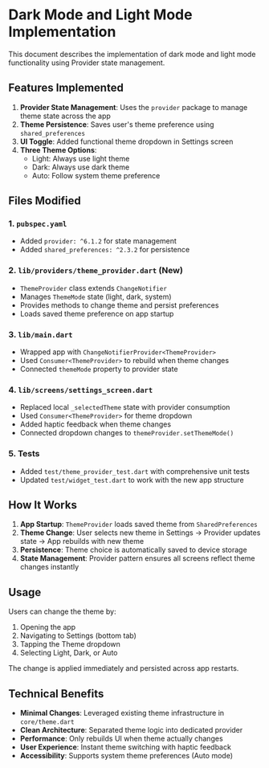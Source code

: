 # Dark Mode and Light Mode Implementation

This document describes the implementation of dark mode and light mode functionality using Provider state management.

## Features Implemented

1. **Provider State Management**: Uses the `provider` package to manage theme state across the app
2. **Theme Persistence**: Saves user's theme preference using `shared_preferences`
3. **UI Toggle**: Added functional theme dropdown in Settings screen
4. **Three Theme Options**:
   - Light: Always use light theme
   - Dark: Always use dark theme  
   - Auto: Follow system theme preference

## Files Modified

### 1. `pubspec.yaml`
- Added `provider: ^6.1.2` for state management
- Added `shared_preferences: ^2.3.2` for persistence

### 2. `lib/providers/theme_provider.dart` (New)
- `ThemeProvider` class extends `ChangeNotifier`
- Manages `ThemeMode` state (light, dark, system)
- Provides methods to change theme and persist preferences
- Loads saved theme preference on app startup

### 3. `lib/main.dart`
- Wrapped app with `ChangeNotifierProvider<ThemeProvider>`
- Used `Consumer<ThemeProvider>` to rebuild when theme changes
- Connected `themeMode` property to provider state

### 4. `lib/screens/settings_screen.dart`
- Replaced local `_selectedTheme` state with provider consumption
- Used `Consumer<ThemeProvider>` for theme dropdown
- Added haptic feedback when theme changes
- Connected dropdown changes to `themeProvider.setThemeMode()`

### 5. Tests
- Added `test/theme_provider_test.dart` with comprehensive unit tests
- Updated `test/widget_test.dart` to work with the new app structure

## How It Works

1. **App Startup**: `ThemeProvider` loads saved theme from `SharedPreferences`
2. **Theme Change**: User selects new theme in Settings → Provider updates state → App rebuilds with new theme
3. **Persistence**: Theme choice is automatically saved to device storage
4. **State Management**: Provider pattern ensures all screens reflect theme changes instantly

## Usage

Users can change the theme by:
1. Opening the app
2. Navigating to Settings (bottom tab)
3. Tapping the Theme dropdown
4. Selecting Light, Dark, or Auto

The change is applied immediately and persisted across app restarts.

## Technical Benefits

- **Minimal Changes**: Leveraged existing theme infrastructure in `core/theme.dart`
- **Clean Architecture**: Separated theme logic into dedicated provider
- **Performance**: Only rebuilds UI when theme actually changes
- **User Experience**: Instant theme switching with haptic feedback
- **Accessibility**: Supports system theme preferences (Auto mode)